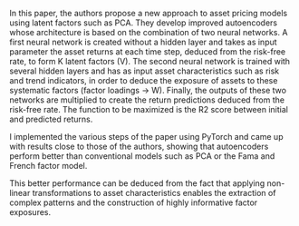 In this paper, the authors propose a new approach to asset pricing models using latent factors such as PCA.
They develop improved autoencoders whose architecture is based on the combination of two neural networks.
A first neural network is created without a hidden layer and takes as input parameter the asset returns
at each time step, deduced from the risk-free rate, to form K latent factors (V).
The second neural network is trained with several hidden layers and has as input asset characteristics such as risk and trend indicators, in order to deduce the exposure of assets to these systematic factors (factor loadings -> W).
Finally, the outputs of these two networks are multiplied to create the return predictions deduced from the risk-free rate.
The function to be maximized is the R2 score between initial and predicted returns.

I implemented the various steps of the paper using PyTorch and came up with results close to those of the authors, showing that autoencoders perform better than conventional models such as PCA or the Fama and French factor model.

This better performance can be deduced from the fact that applying non-linear transformations to asset characteristics enables the extraction of complex patterns and the construction of highly informative factor exposures.
